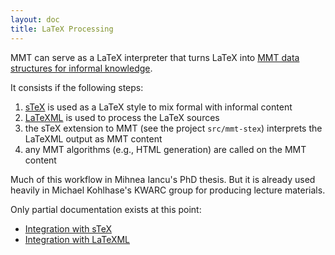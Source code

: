 ```yaml
---
layout: doc
title: LaTeX Processing
---
```


MMT can serve as a LaTeX interpreter that turns LaTeX into [MMT data structures for informal knowledge](../language/informal.html).

It consists if the following steps:

1. [sTeX](https://www.ctan.org/tex-archive/macros/latex/contrib/stex) is used as a LaTeX style to mix formal with informal content 
1. [LaTeXML](http://dlmf.nist.gov/LaTeXML/) is used to process the LaTeX sources 
1. the sTeX extension to MMT (see the project `src/mmt-stex`) interprets the LaTeXML output as MMT content
1. any MMT algorithms (e.g., HTML generation) are called on the MMT content

Much of this workflow in Mihnea Iancu's PhD thesis.
But it is already used heavily in Michael Kohlhase's KWARC group for producing lecture materials.

Only partial documentation exists at this point:

* [Integration with sTeX](stex.html)
* [Integration with LaTeXML](latexml.html)